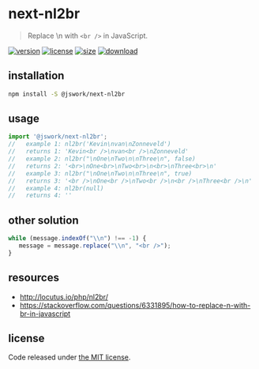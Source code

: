 # next-nl2br
> Replace \n with `<br />` in JavaScript.

[![version][version-image]][version-url]
[![license][license-image]][license-url]
[![size][size-image]][size-url]
[![download][download-image]][download-url]

## installation
```bash
npm install -S @jswork/next-nl2br
```

## usage
```js
import '@jswork/next-nl2br';
//   example 1: nl2br('Kevin\nvan\nZonneveld')
//   returns 1: 'Kevin<br />\nvan<br />\nZonneveld'
//   example 2: nl2br("\nOne\nTwo\n\nThree\n", false)
//   returns 2: '<br>\nOne<br>\nTwo<br>\n<br>\nThree<br>\n'
//   example 3: nl2br("\nOne\nTwo\n\nThree\n", true)
//   returns 3: '<br />\nOne<br />\nTwo<br />\n<br />\nThree<br />\n'
//   example 4: nl2br(null)
//   returns 4: ''
```

## other solution
```js
while (message.indexOf("\\n") !== -1) {
   message = message.replace("\\n", "<br />");
}
```

## resources
- http://locutus.io/php/nl2br/
- https://stackoverflow.com/questions/6331895/how-to-replace-n-with-br-in-javascript

## license
Code released under [the MIT license](https://github.com/afeiship/next-nl2br/blob/master/LICENSE.txt).

[version-image]: https://img.shields.io/npm/v/@jswork/next-nl2br
[version-url]: https://npmjs.org/package/@jswork/next-nl2br

[license-image]: https://img.shields.io/npm/l/@jswork/next-nl2br
[license-url]: https://github.com/afeiship/next-nl2br/blob/master/LICENSE.txt

[size-image]: https://img.shields.io/bundlephobia/minzip/@jswork/next-nl2br
[size-url]: https://github.com/afeiship/next-nl2br/blob/master/dist/next-nl2br.min.js

[download-image]: https://img.shields.io/npm/dm/@jswork/next-nl2br
[download-url]: https://www.npmjs.com/package/@jswork/next-nl2br
